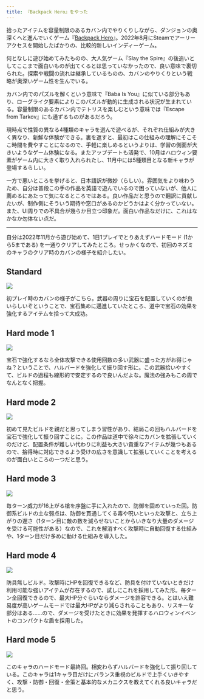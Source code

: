 ```yaml
---
title: 『Backpack Hero』をやった
---
```

拾ったアイテムを容量制限のあるカバン内でやりくりしながら、ダンジョンの奥深くへと進んでいくゲーム『[Backpack Hero](https://store.steampowered.com/app/1970580/Backpack_Hero/)』。2022年8月にSteamでアーリーアクセスを開始したばかりの、比較的新しいインディーゲーム。

何となしに遊び始めてみたものの、大人気ゲーム『Slay the Spire』の後追いとしてここまで面白いものが出てくるとは思っていなかったので、良い意味で裏切られた。探索や戦闘の流れは継承しているものの、カバンのやりくりという戦略が奥深いゲーム性を生んでいる。

カバン内でのパズルを解くという意味で『Baba Is You』に似ている部分もあり、ローグライク要素によりこのパズルが動的に生成される状況が生まれている。容量制限のあるカバン内でテトリスを楽しむという意味では『Escape from Tarkov』にも通ずるものがあるだろう。

現時点で性質の異なる4種類のキャラを選んで遊べるが、それぞれ仕組みが大きく異なり、新鮮な体験ができる。裏を返すと、最初はこの仕組みの理解にそこそこ時間を費やすことになるので、手軽に楽しめるというよりは、学習の側面が大きいようなゲーム体験になる。またアップデートも活発で、10月はハロウィン要素がゲーム内に大きく取り入れられたし、11月中には5種類目となる新キャラが登場するらしい。

一方で悪いところを挙げると、日本語訳が微妙（らしい）。雰囲気をより味わうため、自分は普段この手の作品を英語で遊んでいるので困っていないが、他人に薦めるにあたって気になるところではある。良い作品だと思うので翻訳に貢献したいが、制作側にそういう期待や窓口があるのかどうかはよく分かっていない。また、UI周りでの不具合が幾らか目立つ印象だ。面白い作品なだけに、これはなかなか勿体ない点だ。

* * *

自分は2022年11月から遊び始めて、1日1プレイでとりあえずハードモード (1から5まである) を一通りクリアしてみたところ。せっかくなので、初回のネズミのキャラのクリア時のカバンの様子を紹介したい。

Standard
--------

![](https://lh3.googleusercontent.com/docs/AG8NV2bRn4Yaf8VwWMMcDQKKz7ppktmU7y2Zysfx0bPX0jWVjs8gyv9mTQKz1WNFEAmc_ac19N6d1qhOxJIqASsZETQerFVOnZ7AhWhbuCNM7T3Jt_G7XtaT8iRsrmrqqEdhbAFBIPwOt3_RlRyaY0CtminHb1Qt30xtV1jkhMIDqqSUF6ot8GFSaOf4kuYkrLHGTSBhglokOR_MZ7pJxjPiFvZ67ioVLOR4WEvvsttnCV0lhVoGWngHca_sh_z-V7mFWWFKStOeud_fk5KF3kvhyxzyajThR1pnfMPU30jz4YaFE8AUOor6NK9P5TRiNV4OROd4fNxAEH8-HnSphN29B2feaZBBhhRwMB1oo-79FAYO1cD1fsQ1cmpmen6f79HLNuRaSxqydObVjW9s1lh3TcGOJ3sRhFvruOoRaTI0ixpR2sDggzH_6JPzzD4UXfbhihqwRPjq-4sxc9OqBGKxuTPbyxSHTumbwpThPMKcnC7HvXvX7HvfgCx68QBa3TPUI-Rz6jtPk20mKYw8lU5mJVeKgRYKsWJc1D_vEc_vB49TFGDa3N8gMdZlkskf9cQJE8Ec7hw84FMyuR7A4IkJlEs_N5sxAgK3uwZo3hA9jJfyY74hvdA-vMURcQlr5djVZyQDdtr78NbiR-dXgPGWAcXhUdFIf-Z9y9LbluCcijNcs3r7UcvK3RQ78fgm4vLQsC8khVQL6lalleXpRLwDWSw6QRqHXzJd-be66e9jmJlNkP6KO4qUnNtgFPemMEz7-eS8nL0R4fB9yC5sVh1_iwnxHtOs6CTFgrZ6YVJWO8FhiYdFHeegP-YBwt-t6i2f_rkUdBJSv-Yu4D42ZT6ZYLWZqgeuDe4Gv70F1Ogl5DyuYw5qILnkbLLXG5R3eoR-n3v66_qfEH2EQzG1gTjvjoLkpJ85zYOQ8MwtQYdqoxBaUwDayNMmfRRZJLqNQQT65KwEs_v7MBzyAfjKOmxpyaZ7w_5xv23lj1qv9EaEB2YSwELLt6eCK--VjZON8GmOaKQxUA5ZgyrfmFMViZHsTB1niCn_fdTm4p8IB0SuPgfm1nxSUjUjnZYJDW-ezV8I2TcGkH-kcG2CQD-UrWXW6vWLhClMKsLLqF_l_bmCG8PdUFeM-5dtMhks2hMbUEkstBlGgDki9A-o7citx0OKIXQLrC9z3VibC8abwvI1NgwQ0xtU1I-AfGZLvorP6A3j6x5aKXGioCj80aI1uxVcH-cEJr7uB2goz18FBm0WMSiDqmpDJg)

初プレイ時のカバンの様子がこちら。武器の周りに宝石を配置していくのが良いらしいぞということで、宝石集めに邁進していたところ、道中で宝石の効果を強化するアイテムを拾って大成功。

Hard mode 1
-----------

![](https://lh3.googleusercontent.com/docs/AG8NV2bTjWf8AFDjtfmVNlVzutO_lbNu5e7fsjKGd0xhI-IU9_0G3190I9AH_OVbRgcldr452NM68TVHcrwFEHfUzczqlq2kZxFlkkaZip28K0123kpKOkR1WTQQbxjDHcfkIYt4yNj44n-kWEv3YPLNO9jIxzGlXp1N_O4OneiYgzZhpkV9W9Rh-QC-PKOikCsYD6A8iiqIXP6SazZVuhKC2E_vl-MnbHg73U_JO5sKiADbzzo6nEoEN1e6wVVaz0bxFonfeUVXjKsjBugp7qgstn9pd7C0Rduh6-UMeUV-crDTggogV5bqzTSE6AExlQreKKyL_Pu-lvdKiPdhh8U4EDp1MU1_HPIYXDJOdgIjw58JntyOLT_O04buDNfS5QExCzkOPcKxxzsafWjkblVt21niSMFdNr9caTbhQPeFwN7MCX3ACVgnzbRB0W-g9AuYkGT6HfNolFKqs-PBxTQTSC76To1v8jLEV15uA7ttkuwFjntb7Oj2t995euMg-c4nS26V3NyMEqTZHwxA4rdmaSLsj1NiLp9A6ZKrL-3oyYfN-l5yfzBtmshTTxzVuC8DcKsapozHjP10CDkkkm_FaXKq8Rpq83c71I5gW-ICr5tWgaO5HDNmpZVgcIm7ucLY_f7trI0Dw9AKxNLNQg1fBj0B7EDAOPR4fGItqD_1S_PLl2Rp-ss8Us36azif9mk2QWYpzfJPVePkfY39xYvHlOCFaS7xc0O6gM2L27xQvDH-KCrJI0xJfsAoyCiwQWEbuoaRaazdnogH4a5n_7_ZRsND_FWNDfUMKsXTtXtHFHWz8F-3ReX1xcpVG9qlEvpar4d54X5UBtLQRP4jA1aLN9OIIjX8_b91Mr20xbYR2m7EuT7kGJnc6-RPNVAAxbz7OrcOKvxazKz79wCWcflUWIFxd99fpmexqV-cde-dbYGW8rvTxRXemWLB5R28TttGzNOtz6iDMky6fUofNbdWeA8PO5cT8tZ-RHC6ZunUZGO8bbNaDOxyO8xd3nIunIIZpIHp6r1ONYEn4CoCzd7TYbOxP3D4k7xFDeRQMmTVzsxa-PnSQUxj4MFsvGjrCpO64xsXGzuoTPELBcAlPrU02KQCruMqqrguWuGusqA5xtnzXszFTKqyVOD2xghu3gR2cWatkqotknuyhhbJcLc18rr42TsdHR-Hv63XvD0qk4Tw5f6TqzMAWNQoTnXAiLLI8Ly4FeqkONMZhfAVavZKdoQXouuo9KTO4gpPp8ayVBxtXni2gA)

宝石で強化するなら全体攻撃できる使用回数の多い武器に盛った方がお得じゃね？ということで、ハルバードを強化して振り回す形に。この武器拾いやすくて、ビルドの過程も線形的で安定するので良いんだよな。魔法の強みもこの周でなんとなく把握。

Hard mode 2
-----------

![](https://lh3.googleusercontent.com/docs/AG8NV2bMxE1jkYMsjlv7ABHgaEG0yf76D0_lBJImrn8KQH6LtBe5T7qXOPZmxUTWnFLACXBPuzUipJSTvHMGC-aEszxC_jrSjkUDL0HfWZV0Q92jeT0e4_3sG-8vr_DW06pfM1yIo6p_gU8iZlUCCeirspDdRzWFw4trzJMFY2jD50nZx2m4yLfkzGSMbYQzgZa92Oph3oX4eN-V7xNOSzcbet8F5zA9OCj3QV6NPuL4pamn_CKNXxeY9KZpX_4fKekGVynIkZsig49zweu97Qlh6ONZHrRPXUSbfpiMWppgSy6DNRPQmqX5_wYfWaxaT1NPISPMKGBfUW6rsAbkDHd5StmF5rAi_bF-7EocTi4vcgayas88Gfhr3d9RsJR3WZ4r5zouzsggM7AJmue6TF2nncMOeNw-_Vwn6DeXQlwQwnk2bYSEElNmV8lNuDfmini-2rilKOhl2c0mTlY18vzVHr0QOelCRjTOqXfWMA2AOEzNU4xAIpIHwvYnp7mkkgf-gBTvnf-41D7lpiLXvXpxcAoSD8hGuYiJEDW3PtG_48s1fB1IKe39LZU-l2uJes644hbBRZiBsqZZKhIZrrOxoB4lgg3VbcoWYJal4t-fb21be4CO7iT-MoBWM1kOfETYnSjT_L40JXOMOA6_fGFW07q1zogKLS8cuddnDQ3ptj1Ny79FYJhnlSQQ4er6BV8Ypt-EDbbR39--pbAy4iMurOPRSln35PvucnsPMw94VNX79zy5JnvjEWfsoOfiNL40rtdBiMc3rQ6gyLmmaByTb268BMN0a8DEXu025A11Nq6aN5Run0hQjB6kVNJUr8IZwgYCuFuls6Ex1BUR5ew6r70BIEYTETBmMlMCeZtNYIiTlL6brSB4WkNLPV3bbn_wmVKw0ZvqXoqkulRkfhFYUjeaL40tFpCn7maDF6jVXQAGcLyjsmqx7AlzTvkpLfPhHn-HVbHW2NG7vXZf2ATfBL6cPNBGOjqvsesxvllsGFJ1p4pGalBDchbnvmyfMS4JH8uDBEPkAcUGC4jkgCEZSxiKNVqJcn8ZTK16cggUWmoaUQC4snQY63R7hL2HxK27ukkr3Ij3F4iyXW6BCYZouMErJmKzoHu2EFdio6L8PWT_3-71BPICc10um3qg9w98dfn2YbkA_JDlA0JDM7gKnEIKSnI10ijHq7EHlMClGXNLFx4ChMNGSgRuDsw4UAal78EgBRL5k2Ky1KK_2kg2QkSqZLhrs4fWUEbx9yY53341lTK6WQ)

初めて見たビルドを親だと思ってしまう習性があり、結局この回もハルバードを宝石で強化して振り回すことに。この作品は道中で徐々にカバンを拡張していくのだけど、配置条件が難しい代わりに利益も大きい貴重なアイテムが幾つもあるので、拾得時に対応できるよう受けの広さを意識して拡張していくことを考えるのが面白いところの一つだと思う。

Hard mode 3
-----------

![](https://lh3.googleusercontent.com/docs/AG8NV2bGx5ZNo8RlzVtCPQrqCYjvkcy6Zmy3wIhz2LLWAY5fCJ32uXpeNZdG6JlZQmg3B-uUUOzWSIT8a3SCrDpj_TJK3sbDfkkXMDPFpCZzXm_2HRUd-H9b3EO6vRaoAiN4m3ZpxOsrp5ZujqMoctk2tewSwebpNB8WWrna5_jx4QvbizZQa3ZzQU_qkgRAVhnRD0Pc9-eNAFva5B6f8HaC-3eXIUQGIvGuigaORCIgYKkjBS3nWREcZbJ7GeX39uaiVFL-57a9nlBW2mcbn7sMnhe9jtEE0JIXJEkPzqUWdFxgoEvPAPWp52vQc27jvwIhxri9Hl7_RJ_MKhvW_gXE2jseWbprx7GxuCj_TPrqf-Gkw5ZITYfkBaFC8jOiP3Lohf8I01pPLpV6Y7lxCr_dcMge5aeyPMHybzRwg_CNHEGUx6qch1b9COrkJqgz6syt4Z5HNJtXlEe2JyzSCZze1WOkQi6Mfn-_TTTih6ZImyhYmScim-qhixRb7baTESta4K_FAob6CJBG6hHt7JNqOlvsPBETYaWzVP4qwTdTGxU9wCCY9dSLYIkxlIBZ3pbZ0HPJIJBFfcSuQPokBO8DfgBnEt4JgBs_C3is3tFSvtjAAoQIWPPvaZtLuilaTS3zwju90sIXmwrnJtBr2_udiwp4IWzqRYsw6KsXdpC8vqKyX2Z-BUyHrBN25KQD7uiP2S9W4euWL-os_ZbBl-jo7rLI3NWCpjmMmhCpQlZRys7AWOEK98nqmCXM02J6cM7GnZOAHtL6sRkqbci8WFAqMnRKIL7vINqJ88Zh_1utAs5jK8NA5DZObk-xVbDruFx9uBksXPSz_n2ftN2p5o75V_lhDn7vZmORd7wiif01MHFxjXhie0uC95WHYfGfEQfw8VpPoqU__Cb8rZ6kRl5SYXXu-AtoZdySc8Q_-pIy-pNs8p3FhuxvhBBC2Ytitpde6HvpkzyT1SY7NHSeZsaHqzOnIg7PD2c-7cn1w2wIuOMiiLOlSi3XNtq8F2a1v4gGpfj5Yw-T7dYHmOX4_xPWXOH807fjtNdIDzkptwrX7vj1jno1sNEeJfXZjFoAIS4ymenFyCLXVin1gc8ho3Epp7Pnas-N_LpBpGtHMcn0E3mWN-OY1owcwMrQOeeEqhsEgi4daFGuaOJniokbd28fzO4_AyTe1Xi92nrNIN_m7em0i4A2SXFQDTs0AKEniPUF4N-5MniH9F1cFikwfntSojn3AN6Gz2yv49NKaErpHcwQehO4-A)

毎ターン威力が16上がる槍を序盤に手に入れたので、防御を固めていった回。防御系ビルドの主な弱点は、防御を貫通してくる毒や呪いといった攻撃と、立ち上がりの遅さ（1ターン目に敵の数を減らせないことからいきなり大量のダメージを受ける可能性がある）なので、これを解消すべく攻撃時に自動回復する仕組みや、1ターン目だけ多めに動ける仕組みを導入した。

Hard mode 4
-----------

![](https://lh3.googleusercontent.com/docs/AG8NV2bGg7uMotH92GQMOrRfd9xE7ci19co50r7W-YLeIDpA4NuwZeFoh75S13QVN46EUqm2oG8SlSj9OzlEWImX8dMnIYU-RsIaVMQTMHZboAa1NQdSFygQBceColdgzcFjzQgMZK0zTI-maOUMJ-m96NWm0Wfp7gFw1GRUvlWIr4wiyy6onH8tooNSrcp1U01KniLmGa46wBi9cyOw7XEwofKQPytluBs9maKajxj5SOG_Q8UrI5ESG9T8lnEJ_QtfshLpYaaRI8-DwDvIF4ZlX1FsCyt6zdwIayX7gmJjM2GWqMXWEp2eUxHUXfqOi9rMth6bHYAe7bABbo_vsi8qyKbdMB8jnjIBq4GM9LDCpty6bAHkRCOKuCMooyBEfZrCtWs2t-k4rZ__zljGSalUhDKCPvMsdDetqohNIojZQf8Hx_99JCEI-Bi1KE4Djn76yOoGzSwfIfaHvQ8FSbxSXMkie6a-4XYZzPiUl9aSFRWPdUMTQIaN3ZgjyZM2qA5uO7hNaT467W8gqoJ3q5HA4UGM2RcwKBRs--4OY9TvNK_2QBS3L13I3FkEJP-dTqOqdYT7__1BX-REhZf23uaNN3owea025DCDACZZ-otXKI0RSNLvRP1iGLzr0WURkv_oNZbbrtWIRg9RW1p7FIOd7b_VssiGC2C476r2FAFCPVf2stpbIy-FCzxFutVFliBfVIU8_s3LabXPfbZYoPY_FHNH8TGzHlpexarc76mq9ivargxhuwDCDQEpL_h3mL1z-rwwgYJf12ldv_OcohkvgOLF00t3lKTy48CoNPlIOCaydr4faTQM1gPq-2pw8qYhHUgSVz7ZpngpQ_vIR-2RSnA-FhSlJf7QJa06lScs1Uq3GO3p1U2502cGzeVoytYKKzEGi3dft80InV-VgPejhIpElVmxzDHmTrbMSHYYtwbei6FVAuB3RvEkO-hEZkFVO7QLIvOexmOVLsuC-GWlISz_993gJpiDJhGEquZl1iVgG7AacZbiDWf0fE9Hcb5vpqtVCEXro9xfk1vBvTg767GBzQhENPC1LhRY2-DVklU9NHTcVY1NmElwfKXNE7_-CXQ3FEU_oWMQ7GcrT1iqhvRlsrivCC5zmLKVep63lFEk_SrYr72kysuE-8NCe1txbiGunRcAwhm-Y56vz_w7Mi8akx9PfzC2IJAgE6LwlnrHE40cZAjx73ji4-m_13ETZ4ezx2iR1TWPsR2g0mizU2ow8ei4BlIXsFCaej6I012j4q9ejQ)

防具無しビルド。攻撃時にHPを回復できるなど、防具を付けていないときだけ利用可能な強いアイテムが存在するので、試しにこれを採用してみた形。毎ターン全回復できるので、最大HP分ぐらいならダメージを許容できる。とはいえ難易度が高いゲームモードでは最大HPがより減らされることもあり、リスキーな部分はある……ので、ダメージを受けたときに効果を発揮するハロウィンイベントのコンパクトな盾を採用した。

Hard mode 5
-----------

![](https://lh3.googleusercontent.com/docs/AG8NV2a0VTiRnS_TtfPkcboJ9G26Tczi3UFFV8Yx2xkMYcPdFm2l4nsCEgMaHQxWgjXb3dOWyz-1esj8qvW4AjjE1OvW7pESIcNWbc9mXiqffIFBJhnJ8pmmjgy4759ftC7XTia4JL5SCFSrhj7mglsZEI-iGTOOgmpo6zl_7-0RUsfYmHnY8p4zzu76hnTJ2F-IY3MD2B0j2HaDFeorKTN_6bnyC5Aq27NHZoNb98fJNAM_hGzYf05VsPXMfY1CJiKozPLLtGUN1urtlZCNbAM1lPkmBvUz3LdYW4vQpekw8WI6cNzO9oeyBllns3hkLUkNun1DM6xXgbgOgJruxxyCs0G1sLQv1_G_BWwLjkkHPdsrVRKQrFQcZaXePQL1b17WIZhleDkLVYO-5_NnXga_QO6_N6QAtjn0IrMOPNikXWS5BQ_JDoj3liMNbvycnd8sX8w-exAUFahA8nPqUMU_aLd0ILUXxVBYldsfokmYvk3tOS59hsuCTTsTOxB0TcifOqp6iaPKhQ5rlb6AX_uoHKWbJdERJ31PDh-e2hhG2vG_M51PYVm2j6k8EFbfgO3C31C3yQFN9G-rYROQvRyVdef5Z8FpxFqYp34MRcReW5tm9tCBoML7i5wFhb1CzfewPgzJ52_-MFI4xsP6VADbhGiVg5iAxDM8fgf7TSdr0lsB_mF8vYUrjQjD30efJmSrLok4hu4OE5H9vIyLbve0N4qeXxsYVJJ_1L8ykPH-DclksWmJqNXODE9FwZYNH1vdFffaAy_SjB_tFrxHgyxhNsqnmf1jLe8Nviyn9HK3zFANZvBmYM-iMBDDQJ7BRCPC6vIGS4YvSGLhKWQDWtWfPI97tXYBFOP0zIzgebeTp2qJ39LRQCMHeJHz3rwvdz_IwWlY_506plXbOtSK6Lj_ORsAM2MlNri08rLLtFarE2sWpMpdNpeJxUgLehwn-zGMmLNhmHuWI5uVpcyZyoA1_TKkEsfQVllPrZQpsm_b3Emixj6Es71yWIcDUvuc8We5rSCUDgsJQaxWaJ8SpVW8x0_A5AgNXAzTp_YfanhClzeUu8xghsDfCgmYVQjlJ2LezSuN8LOkdQBIJsxclnw2xwtP40wT9fbEViJclzEhXu4ckYvlLC6-FGU4Y1ox6PUQ98zhBN9hKYP58UfaWw2mGa9Xd-X7T8IMafR-RxQaxyRYHrCLTFp9o5YA8d4DhKr9XhSb6ZVAKsAIV6KeATitkO2gcYTg3B5LqBs4mghb8ICLpRItSQ)

このキャラのハードモード最終回。相変わらずハルバードを強化して振り回している。このキャラは1キャラ目だけにバランス重視のビルドで上手くいきやすく、攻撃・防御・回復・金策と基本的なメカニクスを教えてくれる良いキャラだと思う。
